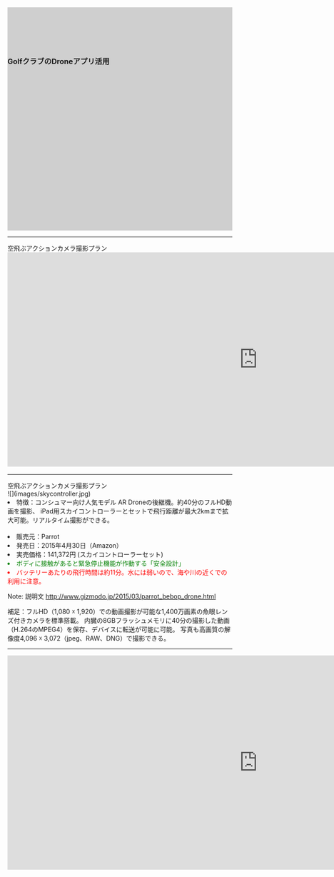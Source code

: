 
<div style="virtical-align:middle;height:500px;background-size:100%;background-image:url('images/golf-course.jpg');
">
<div style="width:100%;height:100%;background-color: rgba(100, 100, 100, 0.3);">
<br>
<br>
<br>
<br>
<br>
<div class="shadow"><h3>GolfクラブのDroneアプリ活用</h></div>
<h4></h4>
</div>
</div>


---

<div class="title">空飛ぶアクションカメラ撮影プラン</div>
<iframe width="1120" height="480" src="https://www.youtube.com/embed/WUpmPUcnuBY?rel=0&hd=1&showinfo=0&theme=light&autohide=1&loop=1" frameborder="0" allowfullscreen></iframe>


---

<div class="title">空飛ぶアクションカメラ撮影プラン</div>

<div class="frame">

<div class="right">
<div class="shadow">
</div>

<div class="shadow">
![](images/skycontroller.jpg)
</div>
</div>

<div class="left">
<li>特徴：コンシュマー向け人気モデル AR Droneの後継機。約40分のフルHD動画を撮影、
iPad用スカイコントローラーとセットで飛行距離が最大2kmまで拡大可能。リアルタイム撮影ができる。</li>
<br>
<li>販売元：Parrot</li>
<li>発売日：2015年4月30日（Amazon）</li>
<li>実売価格：141,372円 (スカイコントローラーセット)</li>
<li style="color:green">ボディに接触があると緊急停止機能が作動する「安全設計」</li>
<li style="color:red">バッテリーあたりの飛行時間は約11分。水には弱いので、海や川の近くでの利用に注意。</li>
</div>

</div>

Note: 説明文
http://www.gizmodo.jp/2015/03/parrot_bebop_drone.html

補足：フルHD（1,080 ☓ 1,920）での動画撮影が可能な1,400万画素の魚眼レンズ付きカメラを標準搭載。
内臓の8GBフラッシュメモリに40分の撮影した動画（H.264のMPEG4）を保存、デバイスに転送が可能に可能。
写真も高画質の解像度4,096 ☓ 3,072（jpeg、RAW、DNG）で撮影できる。


---

<iframe width="1120" height="480" src="https://www.youtube.com/embed/TzqsADBrkXs?rel=0&hd=1&showinfo=0&theme=light&autohide=1&loop=1" frameborder="0" allowfullscreen></iframe>

